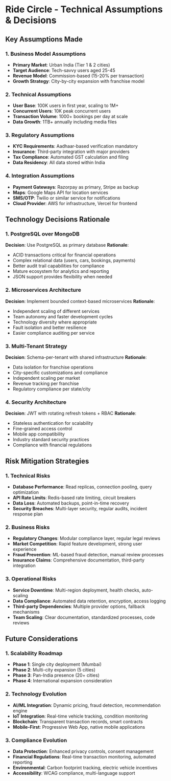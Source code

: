# Ride Circle - Technical Assumptions & Decisions

## Key Assumptions Made

### 1. Business Model Assumptions
- **Primary Market**: Urban India (Tier 1 & 2 cities)
- **Target Audience**: Tech-savvy users aged 25-45
- **Revenue Model**: Commission-based (15-20% per transaction)
- **Growth Strategy**: City-by-city expansion with franchise model

### 2. Technical Assumptions
- **User Base**: 100K users in first year, scaling to 1M+
- **Concurrent Users**: 10K peak concurrent users
- **Transaction Volume**: 1000+ bookings per day at scale
- **Data Growth**: 1TB+ annually including media files

### 3. Regulatory Assumptions
- **KYC Requirements**: Aadhaar-based verification mandatory
- **Insurance**: Third-party integration with major providers
- **Tax Compliance**: Automated GST calculation and filing
- **Data Residency**: All data stored within India

### 4. Integration Assumptions
- **Payment Gateways**: Razorpay as primary, Stripe as backup
- **Maps**: Google Maps API for location services
- **SMS/OTP**: Twilio or similar service for notifications
- **Cloud Provider**: AWS for infrastructure, Vercel for frontend

## Technology Decisions Rationale

### 1. PostgreSQL over MongoDB
**Decision**: Use PostgreSQL as primary database
**Rationale**:
- ACID transactions critical for financial operations
- Complex relational data (users, cars, bookings, payments)
- Better audit trail capabilities for compliance
- Mature ecosystem for analytics and reporting
- JSON support provides flexibility when needed

### 2. Microservices Architecture
**Decision**: Implement bounded context-based microservices
**Rationale**:
- Independent scaling of different services
- Team autonomy and faster development cycles
- Technology diversity where appropriate
- Fault isolation and better resilience
- Easier compliance auditing per service

### 3. Multi-Tenant Strategy
**Decision**: Schema-per-tenant with shared infrastructure
**Rationale**:
- Data isolation for franchise operations
- City-specific customizations and compliance
- Independent scaling per market
- Revenue tracking per franchise
- Regulatory compliance per state/city

### 4. Security Architecture
**Decision**: JWT with rotating refresh tokens + RBAC
**Rationale**:
- Stateless authentication for scalability
- Fine-grained access control
- Mobile app compatibility
- Industry standard security practices
- Compliance with financial regulations

## Risk Mitigation Strategies

### 1. Technical Risks
- **Database Performance**: Read replicas, connection pooling, query optimization
- **API Rate Limits**: Redis-based rate limiting, circuit breakers
- **Data Loss**: Automated backups, point-in-time recovery
- **Security Breaches**: Multi-layer security, regular audits, incident response plan

### 2. Business Risks
- **Regulatory Changes**: Modular compliance layer, regular legal reviews
- **Market Competition**: Rapid feature development, strong user experience
- **Fraud Prevention**: ML-based fraud detection, manual review processes
- **Insurance Claims**: Comprehensive documentation, third-party integration

### 3. Operational Risks
- **Service Downtime**: Multi-region deployment, health checks, auto-scaling
- **Data Compliance**: Automated data retention, encryption, access logging
- **Third-party Dependencies**: Multiple provider options, fallback mechanisms
- **Team Scaling**: Clear documentation, standardized processes, code reviews

## Future Considerations

### 1. Scalability Roadmap
- **Phase 1**: Single city deployment (Mumbai)
- **Phase 2**: Multi-city expansion (5 cities)
- **Phase 3**: Pan-India presence (20+ cities)
- **Phase 4**: International expansion consideration

### 2. Technology Evolution
- **AI/ML Integration**: Dynamic pricing, fraud detection, recommendation engine
- **IoT Integration**: Real-time vehicle tracking, condition monitoring
- **Blockchain**: Transparent transaction records, smart contracts
- **Mobile-First**: Progressive Web App, native mobile applications

### 3. Compliance Evolution
- **Data Protection**: Enhanced privacy controls, consent management
- **Financial Regulations**: Real-time transaction monitoring, automated reporting
- **Environmental**: Carbon footprint tracking, electric vehicle incentives
- **Accessibility**: WCAG compliance, multi-language support
